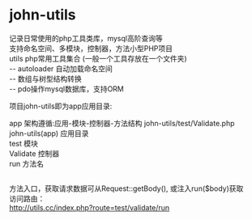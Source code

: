 # john-utils  
记录日常使用的php工具类库，mysql高阶查询等  
支持命名空间、多模块，控制器，方法小型PHP项目  
utils php常用工具集合 (一般一个工具存放在一个文件夹)  
-- autoloader 自动加载命名空间  
-- 数组与树型结构转换  
-- pdo操作mysql数据库，支持ORM  

项目john-utils即为app应用目录:  

app
架构遵循:应用-模块-控制器-方法结构
john-utils/test/Validate.php  
john-utils(app) 应用目录  
test   模块      
Validate  控制器    
run  方法名  
## 
方法入口，获取请求数据可从Request::getBody(), 或注入run($body)获取  
访问路由：  
http://utils.cc/index.php?route=test/validate/run  




